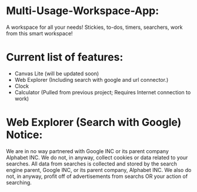 # Multi-Usage-Workspace-App:
A workspace for all your needs! Stickies, to-dos, timers, searchers, work from this smart workspace!
# Current list of features:
- Canvas Lite (will be updated soon)
- Web Explorer (Including search with google and url connector.)
- Clock
- Calculator (Pulled from previous project; Requires Internet connection to work)
# Web Explorer (Search with Google) Notice:
We are in no way partnered with Google INC or its parent company Alphabet INC. We do not, in anyway, collect cookies or data related to your searches. All data from searches is collected and stored by the search engine parent, Google INC, or its parent company, Alphabet INC. We also do not, in anyway, profit off of advertisements from searchs OR your action of searching. 
